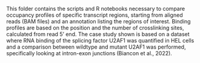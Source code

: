 This folder contains the scripts and R notebooks necessary to compare occupancy profiles of specific transcript regions, starting from aligned reads (BAM files) and an annotation listing the regions of interest. Binding profiles are based on the position and the number of crosslinking sites, calculated from read 5’ end. The case study shown is based on a dataset where RNA binding of the splicing factor U2AF1 was quantified in HEL cells and a comparison between wildtype and mutant U2AF1 was performed, specifically looking at intron-exon junctions (Biancon et al., 2022). 
